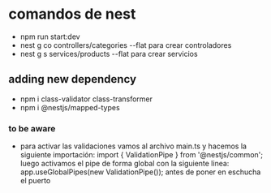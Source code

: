 # comandos de nest

- npm run start:dev
- nest g co controllers/categories --flat para crear controladores
- nest g s services/products --flat para crear servicios

## adding new dependency

- npm i class-validator class-transformer
- npm i @nestjs/mapped-types

### to be aware

- para activar las validaciones vamos al archivo main.ts y
  hacemos la siguiente importación: import { ValidationPipe } from '@nestjs/common';
  luego activamos el pipe de forma global con la siguiente linea: app.useGlobalPipes(new ValidationPipe());
  antes de poner en eschucha el puerto
